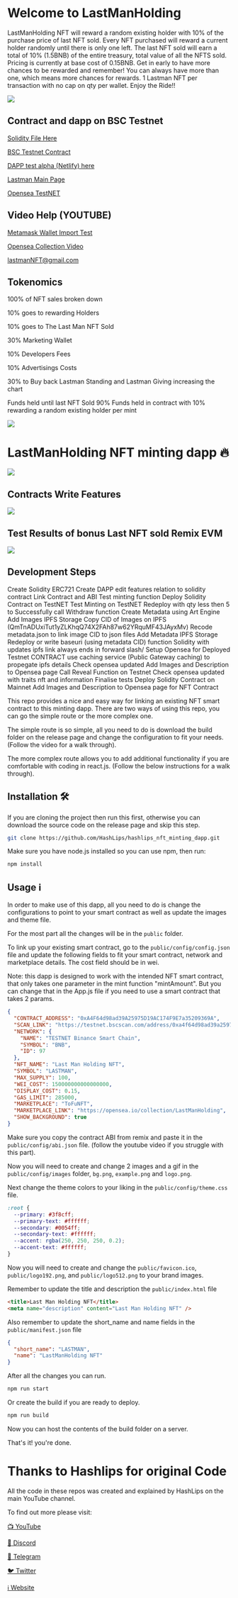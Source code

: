 # Welcome to LastManHolding

LastManHolding NFT will reward a random existing holder with 10% of the purchase price of last NFT sold.
Every NFT purchased will reward a current holder randomly until there is only one left. The last NFT sold will earn a total
of 10% (1.5BNB) of the entire treasury, total value of all the NFTS sold.
Pricing is currently at base cost of 0.15BNB. Get in early to have more chances to be rewarded and remember!
You can always have more than one, which means
more chances for rewards. 1 Lastman NFT per transaction with no cap on qty per wallet. Enjoy the Ride!!


![](https://github.com/cheynespc/Lastman_nft_minting_dapp/blob/main/public/dappscreenshot.png)

## Contract and dapp on BSC Testnet

[Solidity File Here](https://github.com/cheynespc/Lastman_nft_minting_dapp/blob/main/LastManHoldingNFT.sol)

[BSC Testnet Contract](https://testnet.bscscan.com/address/0xa4f64d98ad39a25975d19ac174f9e7a35209369a#code)

[DAPP  test alpha (Netlify) here](https://fanciful-otter-5cc3f3.netlify.app/)

[Lastman Main Page](https://lastmanstanding.info/)



[Opensea TestNET](https://testnets.opensea.io/collection/lastman-2)

## Video Help (YOUTUBE)

[Metamask Wallet Import Test](https://www.youtube.com/shorts/GTSYsEinnWA)

[Opensea Collection Video](https://youtu.be/e62rX2uFfpQ)

lastmanNFT@gmail.com

## Tokenomics

100% of NFT sales broken down

10% goes to rewarding Holders

10% goes to The Last Man NFT Sold

30% Marketing Wallet

10% Developers Fees

10% Advertisings Costs

30% to Buy back Lastman Standing and Lastman Giving increasing the chart


Funds held until last NFT Sold
90% Funds held in contract with 10% rewarding a random existing holder per mint

![](https://github.com/cheynespc/Lastman_nft_minting_dapp/blob/main/public/Tokenomics.png)

# LastManHolding NFT minting dapp 🔥

![](https://github.com/cheynespc/Lastman_nft_minting_dapp/blob/main/banner.png)


## Contracts Write Features

![](https://github.com/cheynespc/Lastman_nft_minting_dapp/blob/main/public/Contractwritefeatures.png)

## Test Results of bonus Last NFT sold Remix EVM

![](https://github.com/cheynespc/Lastman_nft_minting_dapp/blob/main/public/RemixLogtestFinalsale.png)

## Development Steps
Create Solidity ERC721
Create DAPP edit features relation to solidity contract
Link Contract and ABI
Test minting function
Deploy Solidity Contract on TestNET
Test Minting on TestNET
Redeploy with qty less then 5 to Successfully call Withdraw function
Create Metadata using Art Engine
Add Images IPFS Storage
Copy CID of Images on IPFS (QmTnADUxiTut1yZLKhqQ74X2FAh87w62YRquMF43JAyxMv)
Recode metadata.json to link image CID to json files
Add Metadata IPFS Storage
Redeploy or write baseuri (using metadata CID) function Solidity with updates ipfs link always ends in forward slash/
Setup Opensea for Deployed Testnet CONTRACT
use caching service (Public Gateway caching) to propegate ipfs details
Check opensea updated
Add Images and Description to Opensea page
Call Reveal Function on Testnet
Check opensea updated with traits nft and information
Finalise tests
Deploy Solidity Contract on Mainnet
Add Images and Description to Opensea page for NFT Contract





This repo provides a nice and easy way for linking an existing NFT smart contract to this minting dapp. There are two ways of using this repo, you can go the simple route or the more complex one.

The simple route is so simple, all you need to do is download the build folder on the release page and change the configuration to fit your needs. (Follow the video for a walk through).

The more complex route allows you to add additional functionality if you are comfortable with coding in react.js. (Follow the below instructions for a walk through).

## Installation 🛠️


If you are cloning the project then run this first, otherwise you can download the source code on the release page and skip this step.

```sh
git clone https://github.com/HashLips/hashlips_nft_minting_dapp.git
```

Make sure you have node.js installed so you can use npm, then run:

```sh
npm install
```

## Usage ℹ️

In order to make use of this dapp, all you need to do is change the configurations to point to your smart contract as well as update the images and theme file.

For the most part all the changes will be in the `public` folder.

To link up your existing smart contract, go to the `public/config/config.json` file and update the following fields to fit your smart contract, network and marketplace details. The cost field should be in wei.

Note: this dapp is designed to work with the intended NFT smart contract, that only takes one parameter in the mint function "mintAmount". But you can change that in the App.js file if you need to use a smart contract that takes 2 params.

```json
{
  "CONTRACT_ADDRESS": "0xA4F64d98ad39A25975D19AC174F9E7a35209369A",
  "SCAN_LINK": "https://testnet.bscscan.com/address/0xa4f64d98ad39a25975d19ac174f9e7a35209369a#code",
  "NETWORK": {
    "NAME": "TESTNET Binance Smart Chain",
    "SYMBOL": "BNB",
    "ID": 97
  },
  "NFT_NAME": "Last Man Holding NFT",
  "SYMBOL": "LASTMAN",
  "MAX_SUPPLY": 100,
  "WEI_COST": 150000000000000000,
  "DISPLAY_COST": 0.15,
  "GAS_LIMIT": 285000,
  "MARKETPLACE": "ToFuNFT",
  "MARKETPLACE_LINK": "https://opensea.io/collection/LastManHolding",
  "SHOW_BACKGROUND": true
}
```

Make sure you copy the contract ABI from remix and paste it in the `public/config/abi.json` file.
(follow the youtube video if you struggle with this part).

Now you will need to create and change 2 images and a gif in the `public/config/images` folder, `bg.png`, `example.png` and `logo.png`.

Next change the theme colors to your liking in the `public/config/theme.css` file.

```css
:root {
  --primary: #3f8cff;
  --primary-text: #ffffff;
  --secondary: #0054ff;
  --secondary-text: #ffffff;
  --accent: rgba(250, 250, 250, 0.2);
  --accent-text: #ffffff;
}
```

Now you will need to create and change the `public/favicon.ico`, `public/logo192.png`, and
`public/logo512.png` to your brand images.

Remember to update the title and description the `public/index.html` file

```html
<title>Last Man Holding NFT</title>
<meta name="description" content="Last Man Holding NFT" />
```

Also remember to update the short_name and name fields in the `public/manifest.json` file

```json
{
  "short_name": "LASTMAN",
  "name": "LastManHolding NFT"
}
```

After all the changes you can run.

```sh
npm run start
```

Or create the build if you are ready to deploy.

```sh
npm run build
```

Now you can host the contents of the build folder on a server.

That's it! you're done.

# Thanks to Hashlips for original Code

All the code in these repos was created and explained by HashLips on the main YouTube channel.

To find out more please visit:

[📺 YouTube](https://www.youtube.com/channel/UC1LV4_VQGBJHTJjEWUmy8nA)

[👄 Discord](https://discord.com/invite/qh6MWhMJDN)

[💬 Telegram](https://t.me/hashlipsnft)

[🐦 Twitter](https://twitter.com/hashlipsnft)

[ℹ️ Website](https://hashlips.online/HashLips)
